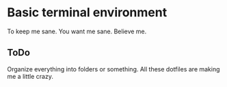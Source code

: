 Basic terminal environment
==========================

To keep me sane.  You want me sane.  Believe me.


ToDo
----

Organize everything into folders or something.  All these
dotfiles are making me a little crazy.

